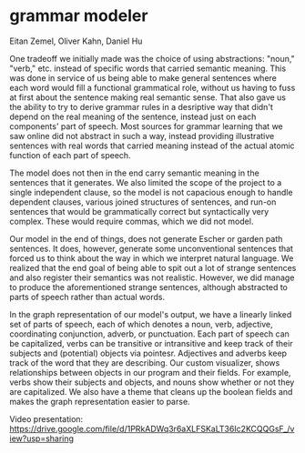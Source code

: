 # grammar modeler

Eitan Zemel, Oliver Kahn, Daniel Hu

One tradeoff we initially made was the choice of using abstractions: "noun," "verb," etc. instead of specific words that carried semantic meaning. This was
done in service of us being able to make general sentences where each word would fill a functional grammatical role, without us having to fuss at first
about the sentence making real semantic sense. That also gave us the ability to try to derive grammar rules in a desriptive way that didn't depend on the
real meaning of the sentence, instead just on each components' part of speech. Most sources for grammar learning that we saw online did not abstract in such
a way, instead providing illustrative sentences with real words that carried meaning instead of the actual atomic function of each part of speech.

The model does not then in the end carry semantic meaning in the sentences that it generates. We also limited the scope of the project to a single independent
clause, so the model is not capacious enough to handle dependent clauses, various joined structures of sentences, and run-on sentences that would be grammatically correct but syntactically very complex. These would require commas, which we did not model.

Our model in the end of things, does not generate Escher or garden path sentences. It does, however, generate some unconventional sentences that forced us to think about the way in which we interpret natural language. We realized that the end goal of being able to spit out a lot of strange sentences and also register their semantics was not realistic. However, we did manage to produce the aforementioned strange sentences, although abstracted to parts of speech rather than
actual words.

In the graph representation of our model's output, we have a linearly linked set of parts of speech, each of which denotes a noun, verb, adjective, coordinating conjunction, adverb, or punctuation. Each part of speech can be capitalized, verbs can be transitive or intransitive and keep track of their subjects and (potential) objects via pointesr. Adjectives and adverbs keep track of the word that they are describing. Our custom visualizer, shows relationships between objects in our program and their fields. For example, verbs show their subjects and objects, and nouns show whether or not they are capitalized. We also have a theme that cleans up the boolean fields and makes the graph representation easier to parse.

Video presentation: https://drive.google.com/file/d/1PRkADWq3r6aXLFSKaLT36Ic2KCQQGsF_/view?usp=sharing
